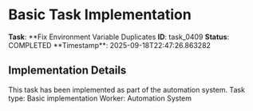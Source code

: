 # Basic Task Implementation

**Task**: **Fix Environment Variable Duplicates
**ID**: task_0409
**Status**: COMPLETED
**Timestamp\*\*: 2025-09-18T22:47:26.863282

## Implementation Details

This task has been implemented as part of the automation system.
Task type: Basic implementation
Worker: Automation System

